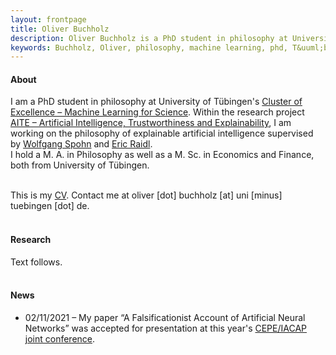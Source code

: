 ```yaml
---
layout: frontpage
title: Oliver Buchholz
description: Oliver Buchholz is a PhD student in philosophy at University of T&uuml;bingen. 
keywords: Buchholz, Oliver, philosophy, machine learning, phd, T&uuml;bingen
---
```


<h4> About </h4>

I am a PhD student in philosophy at University of T&uuml;bingen's <a href = "https://uni-tuebingen.de/en/research/core-research/cluster-of-excellence-machine-learning/home/" target = "_blank">Cluster of Excellence &ndash; Machine Learning for Science</a>. Within the research project <a href = "https://uni-tuebingen.de/en/research/core-research/cluster-of-excellence-machine-learning/research/research/cluster-research-groups/ethics-philosophy-lab/projects/" target = "_blank">AITE &ndash; Artificial Intelligence, Trustworthiness and Explainability</a>, I am working on the philosophy of explainable artificial intelligence supervised by <a href="https://www.philosophie.uni-konstanz.de/ag-spohn/personen/prof-dr-wolfgang-spohn/" target="_blank">Wolfgang Spohn</a> and <a href="https://scholar.google.de/citations?user=MpJaE0wAAAAJ&hl=de" target="_blank">Eric Raidl</a>.<br> 
I hold a M. A. in Philosophy as well as a M. Sc. in Economics and Finance, both from University of T&uuml;bingen.<br><br>

This is my <a href="assets/CV.pdf">CV</a>. Contact me at oliver [dot] buchholz [at] uni [minus] tuebingen [dot] de.<br><br>


<h4> Research </h4>

Text follows.<br><br>


<h4> News </h4>

<ul>
<li> 02/11/2021 &ndash; My paper &ldquo;A Falsificationist Account of Artificial Neural Networks&rdquo; was accepted for presentation at this year's <a href="https://www.inf.uni-hamburg.de/en/inst/ab/eit/cepe-iacap2021.html" target="_blank">CEPE/IACAP joint conference</a>.
</li>
</ul>